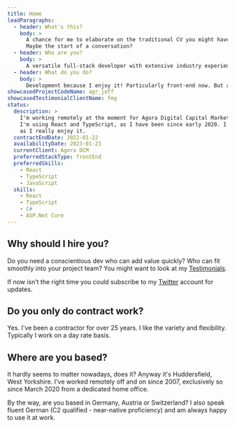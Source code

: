 ```yaml
---
title: Home
leadParagraphs:
  - header: What's this?
    body: >
      A chance for me to elaborate on the traditional CV you might have in your hand, to add some colour and context.
      Maybe the start of a conversation?
  - header: Who are you?
    body: >
      A versatile full-stack developer with extensive industry experience, currently working with React and TypeScript.
  - header: What do you do?
    body: >
      Development because I enjoy it! Particularly front-end now. But also analysis, design, helping choose technologies, running meetings, presentations, demos, mentoring ...
showcasedProjectCodeName: agr_jeff
showcasedTestimonialClientName: fmg
status:
  description: >
    I'm working remotely at the moment for Agora Digital Capital Markets on a Bond Issuance System (see project card). 
    I'm using React and TypeScript, as I have been since early 2020. I'm sticking with front-end focused work for now 
    as I really enjoy it.
  contractEndDate: 2022-01-22
  availabilityDate: 2023-01-23
  currentClient: Agora DCM
  preferredStackType: frontEnd
  preferredSkills:
    - React
    - TypeScript
    - JavaScript
  skills:
    - React
    - TypeScript
    - C#
    - ASP.Net Core
---
```


## Why should I hire you?

Do you need a conscientious dev who can add value quickly? Who can fit smoothly into your project team? You might want to look at my <a href="/testimonials">Testimonials</a>.

If now isn’t the right time you could subscribe to my <a href="https://twitter.com/mcharper" target="blank">Twitter</a> account for updates.

## Do you only do contract work?

Yes. I've been a contractor for over 25 years. I like the variety and flexibility. Typically I work on a day rate basis.

## Where are you based?

It hardly seems to matter nowadays, does it? Anyway it's Huddersfield, West Yorkshire. I've worked remotely off and on since 2007, exclusively so since March 2020 from a dedicated home office.

By the way, are you based in Germany, Austria or Switzerland? I also speak fluent German (C2 qualified - near-native proficiency) and am always happy to use it at work.

